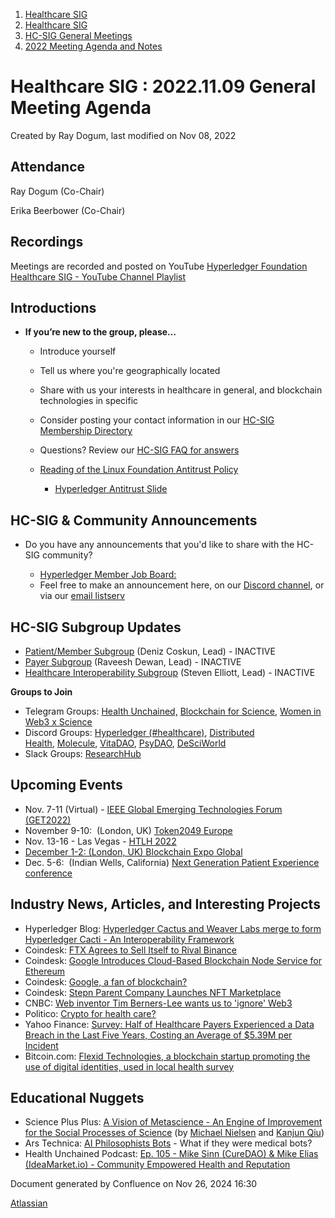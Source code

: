 1. [Healthcare SIG](index.html)
2. [Healthcare SIG](Healthcare-SIG_20545573.html)
3. [HC-SIG General Meetings](HC-SIG-General-Meetings_20545763.html)
4. [2022 Meeting Agenda and Notes](2022-Meeting-Agenda-and-Notes_20545742.html)

# Healthcare SIG : 2022.11.09 General Meeting Agenda

Created by Ray Dogum, last modified on Nov 08, 2022

## **Attendance**

Ray Dogum (Co-Chair)

Erika Beerbower (Co-Chair) 

## **Recordings**

Meetings are recorded and posted on YouTube [Hyperledger Foundation Healthcare SIG - YouTube Channel Playlist](https://www.youtube.com/playlist?list=PL0MZ85B_96CHQN9cscCdW-LZwp5GAoPrH)

## **Introductions**

- **If you’re new to the group, please…**
  
  - Introduce yourself
  - Tell us where you're geographically located
  - Share with us your interests in healthcare in general, and blockchain technologies in specific
  - Consider posting your contact information in our [HC-SIG Membership Directory](https://lf-hyperledger.atlassian.net/wiki/display/HCSIG/Membership+Directory)
  - Questions? Review our [HC-SIG FAQ for answers](https://lf-hyperledger.atlassian.net/wiki/display/HCSIG/HC-SIG+FAQ)
  - [Reading of the Linux Foundation Antitrust Policy](https://www.linuxfoundation.org/antitrust-policy "https://www.linuxfoundation.org/antitrust-policy")
    
    - [Hyperledger Antitrust Slide](https://tinyurl.com/HL-antitrust-slide "https://tinyurl.com/HL-antitrust-slide")

## **HC-SIG &amp; Community Announcements**

- Do you have any announcements that you'd like to share with the HC-SIG community?
  
  - [Hyperledger Member Job Board:](https://www.hyperledger.org/about/jobs?utm_campaign=Hyperledger%20Monthly%20Newsletter%20&utm_medium=email&_hsmi=154551725&_hsenc=p2ANqtz-8uA1nQ5dbP40dPnt0wVlGw5AfdhtMgOhL06CyTts5ZBMpP04VWNOS4XMAgZ-fE4NScauC20wnL5ym-BAd6iiBjGZ_Tvw&utm_content=154551725&utm_source=hs_email)
  - Feel free to make an announcement here, on our [Discord channel](https://discord.gg/hyperledger), or via our [email listserv](https://lists.hyperledger.org/g/healthcare-sig)

## **HC-SIG Subgroup Updates**

- [Patient/Member Subgroup](https://lf-hyperledger.atlassian.net/wiki/display/HCSIG/HC-SIG+-+Patient+Subgroup) (Deniz Coskun, Lead) - INACTIVE
- [Payer Subgroup](https://lf-hyperledger.atlassian.net/wiki/display/HCSIG/HC-SIG+-+Payer+Subgroup) (Raveesh Dewan, Lead) - INACTIVE
- [Healthcare Interoperability Subgroup](https://lf-hyperledger.atlassian.net/wiki/display/HCSIG/HC-SIG+-+Healthcare+Interoperability+Subgroup) (Steven Elliott, Lead) - INACTIVE

**Groups to Join**

- Telegram Groups: [Health Unchained,](https://t.me/healthunchained) [Blockchain for Science](https://t.me/BlockchainForScience), [Women in Web3 x Science](https://t.me/+Y6OzEBEnSaVkMTM8)
- Discord Groups: [Hyperledger (#healthcare)](https://discord.gg/hyperledger), [Distributed Health](https://discord.gg/WBeYqBJZ), [Molecule](https://discord.com/invite/uAGW7K4hQU), [VitaDAO](https://discord.com/invite/3S3ftnmZYD), [PsyDAO](https://discord.com/invite/z6Hscwh5Ge), [DeSciWorld](https://discord.com/invite/jnEUqVH8xv)
- Slack Groups: [ResearchHub](https://researchhub-community.slack.com/join/shared_invite/zt-oytw02om-w1cQc2Kcjs7vg3tZHqt9Ww#/shared-invite/email)

## **Upcoming Events**

- Nov. 7-11 (Virtual) - [IEEE Global Emerging Technologies Forum (GET2022)](https://get.blockchain.ieee.org/2022-november-7-11-get-blockchain-forum/)
- November 9-10:  (London, UK) [Token2049 Europe](https://bit.ly/3RsHUpq)
- Nov. 13-16 - Las Vegas - [HTLH 2022](https://www.hlth.com/2022-dates)
- [December 1-2: (London, UK) Blockchain Expo Global](https://bit.ly/3axxMdV)
- Dec. 5-6:  (Indian Wells, California) [Next Generation Patient Experience conference](https://patientexperience.wbresearch.com/)

## **Industry News, Articles, and Interesting Projects**

- Hyperledger Blog: [Hyperledger Cactus and Weaver Labs merge to form Hyperledger Cacti - An Interoperability Framework](https://www.hyperledger.org/blog/2022/11/07/introducing-hyperledger-cacti-a-multi-faceted-pluggable-interoperability-framework)
- Coindesk: [FTX Agrees to Sell Itself to Rival Binance](https://www.coindesk.com/business/2022/11/08/ftx-reaches-deal-with-binance-amid-liquidity-scare-sam-bankman-fried-says/)
- Coindesk: [Google Introduces Cloud-Based Blockchain Node Service for Ethereum](https://www.coindesk.com/tech/2022/10/27/google-introduces-cloud-based-blockchain-node-service-for-ethereum/?utm_medium=referral&utm_source=rss&utm_campaign=headlines)
- Coindesk: [Google, a fan of blockchain?](https://www.coindesk.com/layer2/2022/11/03/coinbase-deal-shows-google-is-committed-to-crypto-how-much-depends-on-whom-you-ask)
- Coindesk: [Stepn Parent Company Launches NFT Marketplace](https://www.coindesk.com/web3/2022/11/01/stepn-parent-company-launches-nft-marketplace)
- CNBC: [Web inventor Tim Berners-Lee wants us to 'ignore' Web3](https://www.cnbc.com/amp/2022/11/04/web-inventor-tim-berners-lee-wants-us-to-ignore-web3.html)
- Politico: [Crypto for health care?](https://www.politico.com/newsletters/digital-future-daily/2022/11/02/crypto-for-health-care-00064704)
- Yahoo Finance: [Survey: Half of Healthcare Payers Experienced a Data Breach in the Last Five Years, Costing an Average of $5.39M per Incident](https://finance.yahoo.com/news/lexisnexis-risk-solutions-study-shows-141100218.html)
- Bitcoin.com: [Flexid Technologies, a blockchain startup promoting the use of digital identities, used in local health survey](https://news.bitcoin.com/blockchain-startups-digital-identity-solution-made-available-to-50000-zimbabwean-patients/)

## **Educational Nuggets**

- Science Plus Plus: [A Vision of Metascience - An Engine of Improvement for the Social Processes of Science](https://scienceplusplus.org/metascience/index.html) (by [Michael Nielsen](https://michaelnielsen.org/) and [Kanjun Qiu](https://kanjun.me/))
- Ars Technica: [AI Philosophists Bots](https://arstechnica.com/information-technology/2022/11/herzog-and-zizek-become-uncanny-ai-bots-trapped-in-endless-conversation/amp/) - What if they were medical bots?
- Health Unchained Podcast: [Ep. 105 - Mike Sinn (CureDAO) &amp; Mike Elias (IdeaMarket.io) - Community Empowered Health and Reputation](https://open.spotify.com/episode/49G34kHaLQMW0YjUUwADqa?si=Y7ynNFH4R0y56OF9Bio91A)

Document generated by Confluence on Nov 26, 2024 16:30

[Atlassian](http://www.atlassian.com/)
